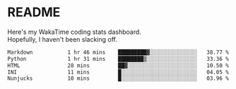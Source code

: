 # README

Here's my WakaTime coding stats dashboard.  
Hopefully, I haven't been slacking off.

<!--START_SECTION:waka-->

```txt
Markdown           1 hr 46 mins    █████████▓░░░░░░░░░░░░░░░   38.77 %
Python             1 hr 31 mins    ████████▒░░░░░░░░░░░░░░░░   33.36 %
HTML               28 mins         ██▓░░░░░░░░░░░░░░░░░░░░░░   10.50 %
INI                11 mins         █░░░░░░░░░░░░░░░░░░░░░░░░   04.05 %
Nunjucks           10 mins         █░░░░░░░░░░░░░░░░░░░░░░░░   03.96 %
```

<!--END_SECTION:waka-->